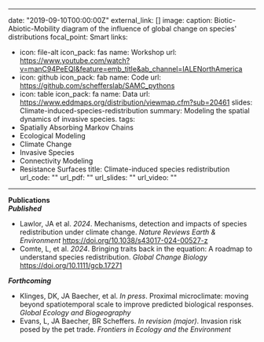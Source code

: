  ---
date: "2019-09-10T00:00:00Z"
external_link: []
image:
  caption: Biotic-Abiotic-Mobility diagram of the influence of global change on species' distributions
  focal_point: Smart
links:
- icon: file-alt
  icon_pack: fas
  name: Workshop
  url: https://www.youtube.com/watch?v=manC94PeEQI&feature=emb_title&ab_channel=IALENorthAmerica
- icon: github
  icon_pack: fab
  name: Code
  url: https://github.com/schefferslab/SAMC_pythons
- icon: table
  icon_pack: fa
  name: Data
  url: https://www.eddmaps.org/distribution/viewmap.cfm?sub=20461
slides: Climate-induced-species-redistribution
summary: Modeling the spatial dynamics of invasive species.
tags:
- Spatially Absorbing Markov Chains
- Ecological Modeling
- Climate Change
- Invasive Species
- Connectivity Modeling
- Resistance Surfaces
title: Climate-induced species redistribution
url_code: ""
url_pdf: ""
url_slides: ""
url_video: ""
---

**Publications**  
***Published***  
- Lawlor, JA et al. *2024*. Mechanisms, detection and impacts of species redistribution under climate change. *Nature Reviews Earth & Environment* https://doi.org/10.1038/s43017-024-00527-z 
- Comte, L, et al. *2024*. Bringing traits back in the equation: A roadmap to understand species redistribution. *Global Change Biology* https://doi.org/10.1111/gcb.17271 

***Forthcoming***  
- Klinges, DK, JA Baecher, et al. *In press*. Proximal microclimate: moving beyond spatiotemporal scale to improve predicted biological responses. *Global Ecology and Biogeography* 
- Evans, L, JA Baecher, BR Scheffers. *In revision (major)*. Invasion risk posed by the pet trade. *Frontiers in Ecology and the Environment*

